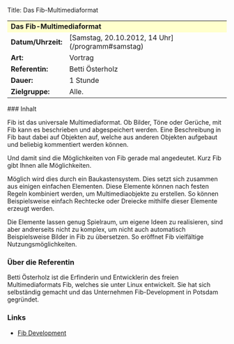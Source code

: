 Title: Das Fib-Multimediaformat

<table border="0" cellpadding="3" cellspacing="0" width="100%">
<tr>
<td colspan="3" style="font-weight: bold; background-color: #ffffcc;">
Das Fib-Multimediaformat

</td>
</tr>
<tr>
<td style="font-weight: bold;">
Datum/Uhrzeit:

</td>
<td>
[Samstag, 20.10.2012, 14 Uhr](/programm#samstag)

</td>
</tr>
<tr>
<td style="font-weight: bold;">
Art:

</td>
<td>
Vortrag

</td>
</tr>
<tr>
<td style="font-weight: bold;">
Referentin:

</td>
<td>
Betti Österholz

</td>
</tr>
<tr>
<td style="font-weight: bold;">
Dauer:

</td>
<td>
1 Stunde

</td>
</tr>
<tr>
<td style="font-weight: bold;">
Zielgruppe:

</td>
<td>
Alle.

</td>
</tr>
</table>
### Inhalt

Fib ist das universale Multimediaformat. Ob Bilder, Töne oder Gerüche,
mit Fib kann es beschrieben und abgespeichert werden. Eine Beschreibung
in Fib baut dabei auf Objekten auf, welche aus anderen Objekten
aufgebaut und beliebig kommentiert werden können.

Und damit sind die Möglichkeiten von Fib gerade mal angedeutet. Kurz Fib
gibt Ihnen alle Möglichkeiten.

Möglich wird dies durch ein Baukastensystem. Dies setzt sich zusammen
aus einigen einfachen Elementen. Diese Elemente können nach festen
Regeln kombiniert werden, um Multimediaobjekte zu erstellen. So können
Beispielsweise einfach Rechtecke oder Dreiecke mithilfe dieser Elemente
erzeugt werden.

Die Elemente lassen genug Spielraum, um eigene Ideen zu realisieren,
sind aber andrerseits nicht zu komplex, um nicht auch automatisch
Beispielsweise Bilder in Fib zu übersetzen. So eröffnet Fib vielfältige
Nutzungsmöglichkeiten.

### Über die Referentin

Betti Österholz ist die Erfinderin und Entwicklerin des freien
Multimediaformats Fib, welches sie unter Linux entwickelt. Sie hat sich
selbständig gemacht und das Unternehmen Fib-Development in Potsdam
gegründet.

### Links

-   [Fib Development](http://www.Fib-Development.de)


